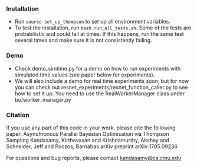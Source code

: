 
### Installation
- Run `source set_up_thompson` to set up all environment variables.
- To test the installation, run `bash run_all_tests.sh`. Some of the tests are
  probabilistic and could fail at times. If this happens, run the same test several times
  and make sure it is not consistently failing.

### Demo
- Check demo_simtime.py for a demo on how to run experiments with simulated time values
  (see paper below for experiments).
- We will also include a demo for real time experiments soon, but for now you can check
  out resnet_experiments/resnet_function_caller.py to see how to set it up. You need to
  use the RealWorkerManager class under bo/worker_manager.py


### Citation
If you use any part of this code in your work, please cite the following paper:
Asynchronous Parallel Bayesian Optimisation via Thompson Sampling
Kandasamy, Kirthevasan and Krishnamurthy, Akshay and Schneider, Jeff and Poczos, Barnabas
arXiv preprint arXiv:1705.09236

For questions and bug reports, please contact kandasamy@cs.cmu.edu
